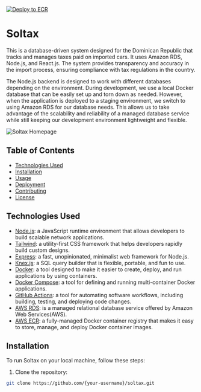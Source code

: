 [![Deploy to ECR](https://github.com/teuddy/soltax/actions/workflows/deploy.yml/badge.svg?branch=develop)](https://github.com/teuddy/soltax/actions/workflows/deploy.yml)

# Soltax

This is a database-driven system designed for the Dominican Republic that tracks and manages taxes paid on imported cars. It uses Amazon RDS, Node.js, and React.js. The system provides transparency and accuracy in the import process, ensuring compliance with tax regulations in the country.

The Node.js backend is designed to work with different databases depending on the environment. During development, we use a local Docker database that can be easily set up and torn down as needed. However, when the application is deployed to a staging environment, we switch to using Amazon RDS for our database needs. This allows us to take advantage of the scalability and reliability of a managed database service while still keeping our development environment lightweight and flexible.

![Soltax Homepage](https://media.giphy.com/media/v1.Y2lkPTc5MGI3NjExMGNlOWQwMTM4MTUzZmRjYWIyZWFlODlhNWYwMjVmNTc3ODkzZDFmZiZjdD1n/LyNKtN6tchhxwFbWyv/giphy.gif)

## Table of Contents

- [Technologies Used](#technologies-used)
- [Installation](#installation)
- [Usage](#usage)
- [Deployment](#deployment)
- [Contributing](#contributing)
- [License](#license)

## Technologies Used

- [Node.js](https://nodejs.org/): a JavaScript runtime environment that allows developers to build scalable network applications.
- [Tailwind](https://tailwindcss.com/): a utility-first CSS framework that helps developers rapidly build custom designs.
- [Express](https://expressjs.com/): a fast, unopinionated, minimalist web framework for Node.js.
- [Knex.js](http://knexjs.org/): a SQL query builder that is flexible, portable, and fun to use.
- [Docker](https://www.docker.com/): a tool designed to make it easier to create, deploy, and run applications by using containers.
- [Docker Compose](https://docs.docker.com/compose/): a tool for defining and running multi-container Docker applications.
- [GitHub Actions](https://github.com/features/actions): a tool for automating software workflows, including building, testing, and deploying code changes.
- [AWS RDS](https://aws.amazon.com/es/rds/): is a managed relational database service offered by Amazon Web Services(AWS).
- [AWS ECR](https://aws.amazon.com/ecr/): a fully-managed Docker container registry that makes it easy to store, manage, and deploy Docker container images.

## Installation

To run Soltax on your local machine, follow these steps:

1. Clone the repository:

```bash
git clone https://github.com/{your-username}/soltax.git
